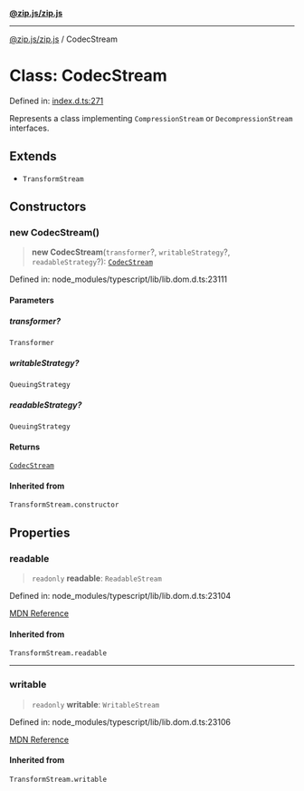 [**@zip.js/zip.js**](../README.md)

***

[@zip.js/zip.js](../globals.md) / CodecStream

# Class: CodecStream

Defined in: [index.d.ts:271](https://github.com/gildas-lormeau/zip.js/blob/d0e6c1395e38b4516517dbdf3097589fab5ed02c/index.d.ts#L271)

Represents a class implementing `CompressionStream` or `DecompressionStream` interfaces.

## Extends

- `TransformStream`

## Constructors

### new CodecStream()

> **new CodecStream**(`transformer`?, `writableStrategy`?, `readableStrategy`?): [`CodecStream`](CodecStream.md)

Defined in: node\_modules/typescript/lib/lib.dom.d.ts:23111

#### Parameters

##### transformer?

`Transformer`

##### writableStrategy?

`QueuingStrategy`

##### readableStrategy?

`QueuingStrategy`

#### Returns

[`CodecStream`](CodecStream.md)

#### Inherited from

`TransformStream.constructor`

## Properties

### readable

> `readonly` **readable**: `ReadableStream`

Defined in: node\_modules/typescript/lib/lib.dom.d.ts:23104

[MDN Reference](https://developer.mozilla.org/docs/Web/API/TransformStream/readable)

#### Inherited from

`TransformStream.readable`

***

### writable

> `readonly` **writable**: `WritableStream`

Defined in: node\_modules/typescript/lib/lib.dom.d.ts:23106

[MDN Reference](https://developer.mozilla.org/docs/Web/API/TransformStream/writable)

#### Inherited from

`TransformStream.writable`
